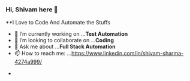 ### Hi, Shivam here 👋

**I Love to Code And Automate the Stuffs

- 🔭 I’m currently working on ...**Test Automation**
- 👯 I’m looking to collaborate on ...**Coding**
- 💬 Ask me about ...**Full Stack Automation**
- 📫 How to reach me: ...https://www.linkedin.com/in/shivam-sharma-4274a999/
<!-- - - 🌱 I’m currently learning ...**Devops** -->
- <!-- - 🤔 I’m looking for help with ... -->
<!-- - 😄 Pronouns: ...
- ⚡ Fun fact: ... -->
